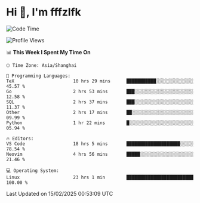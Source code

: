 # Hi 👋, I'm fffzlfk

<!--START_SECTION:waka-->
![Code Time](http://img.shields.io/badge/Code%20Time-1%2C236%20hrs%2016%20mins-blue)

![Profile Views](http://img.shields.io/badge/Profile%20Views-0-blue)

📊 **This Week I Spent My Time On** 

```text
🕑︎ Time Zone: Asia/Shanghai

💬 Programming Languages: 
TeX                      10 hrs 29 mins      ███████████░░░░░░░░░░░░░░   45.57 % 
Go                       2 hrs 53 mins       ███░░░░░░░░░░░░░░░░░░░░░░   12.58 % 
SQL                      2 hrs 37 mins       ███░░░░░░░░░░░░░░░░░░░░░░   11.37 % 
Other                    2 hrs 17 mins       ██░░░░░░░░░░░░░░░░░░░░░░░   09.99 % 
Python                   1 hr 22 mins        █░░░░░░░░░░░░░░░░░░░░░░░░   05.94 % 

🔥 Editors: 
VS Code                  18 hrs 5 mins       ████████████████████░░░░░   78.54 % 
Neovim                   4 hrs 56 mins       █████░░░░░░░░░░░░░░░░░░░░   21.46 % 

💻 Operating System: 
Linux                    23 hrs 1 min        █████████████████████████   100.00 % 
```


 Last Updated on 15/02/2025 00:53:09 UTC
<!--END_SECTION:waka-->
